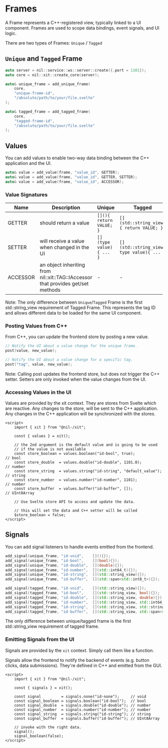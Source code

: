 # Frames

A Frame represents a C++-registered view, typically linked to a UI component.
Frames are used to scope data bindings, event signals, and UI logic.

There are two types of Frames: `Unique` / `Tagged`

## `Unique` and `Tagged` Frame

```cpp
auto server = nil::service::ws::server::create({.port = 1101});
auto core = nil::xit::create_core(server);

auto& unique_frame = add_unique_frame(
    core,
    "unique-frame-id",
    "/absolute/path/to/your/file.svelte"
);

auto& tagged_frame = add_tagged_frame(
    core,
    "tagged-frame-id",
    "/absolute/path/to/your/file.svelte"
);
```

## Values

You can add values to enable two-way data binding between the C++ application and the UI.

```cpp
auto& value = add_value(frame, "value_id", GETTER);
auto& value = add_value(frame, "value_id", GETTER, SETTER);
auto& value = add_value(frame, "value_id", ACCESSOR);
```

### Value Signatures

| Name     | Description                                 | Unique                  | Tagged                                    |
|----------|---------------------------------------------|-------------------------|-------------------------------------------|
| GETTER   | should return a value                       | `[](){ return VALUE; }` | `[](std::string_view){ return VALUE; }`   |
| SETTER   | will receive a value when changed in the UI | `[](type value){ ... }` | `[](std::string_view, type value){ ... }` |
| ACCESSOR | an object inheriting from nil::xit::TAG::IAccessor<T> that provides get/set methods | - | -                       |

Note: The only difference between `Unique`/`Tagged` Frame is the first std::string_view requirement of Tagged Frame.
This represents the tag ID and allows different data to be loaded for the same UI component.

### Posting Values from C++

From C++, you can update the frontend store by posting a new value.

```cpp
// Notify the UI about a value change for the unique frame.
post(value, new_value);

// Notify the UI about a value change for a specific tag.
post("tag", value, new_value);
```

Note: Calling post updates the frontend store, but does not trigger the C++ setter. Setters are only invoked when the value changes from the UI.

### Accessing Values in the UI

Values are provided by the xit context. They are stores from Svelte which are reactive.
Any changes to the store, will be sent to the C++ application.
Any changes in the C++ application will be synchronized with the stores.

```svelte
<script>
    import { xit } from "@nil-/xit";

    const { values } = xit();

    // the 2nd argument is the default value and is going to be used
    // if the value is not available
    const store_boolean = values.boolean("id-bool", true);              // bool
    const store_double  = values.double("id-double", 1101.0);           // number
    const store_string  = values.string("id-string", "default_value");  // string
    const store_number  = values.number("id-number", 1101);             // number
    const store_buffer  = values.buffer("id-buffer", []);               // UInt8Array

    // Use Svelte store API to access and update the data.

    // this will set the data and C++ setter will be called
    $store_boolean = false;
</script>
```

## Signals

You can add signal listeners to handle events emitted from the frontend.

```cpp
add_signal(unique_frame, "id-void",    [](){});
add_signal(unique_frame, "id-bool",    [](bool){});
add_signal(unique_frame, "id-double",  [](double){});
add_signal(unique_frame, "id-number",  [](std::int64_t){});
add_signal(unique_frame, "id-string",  [](std::string_view){});
add_signal(unique_frame, "id-buffer",  [](std::span<std::int8_t>){});

add_signal(tagged_frame, "id-void",    [](std::string_view){});
add_signal(tagged_frame, "id-bool",    [](std::string_view, bool){});
add_signal(tagged_frame, "id-double",  [](std::string_view, double){});
add_signal(tagged_frame, "id-number",  [](std::string_view, std::int64_t){});
add_signal(tagged_frame, "id-string",  [](std::string_view, std::string_view){});
add_signal(tagged_frame, "id-buffer",  [](std::string_view, std::span<std::int8_t>){});
```

The only difference between unique/tagged frame is the first std::string_view requirement of tagged frame.

### Emitting Signals from the UI

Signals are provided by the `xit` context. Simply call them like a function.

Signals allow the frontend to notify the backend of events (e.g. button clicks, data submissions). They're defined in C++ and emitted from the GUI.

```svelte
<script>
    import { xit } from "@nil-/xit";

    const { signals } = xit();

    const signal         = signals.none("id-none");     // void
    const signal_boolean = signals.boolean("id-bool");  // bool
    const signal_double  = signals.double("id-double"); // number
    const signal_number  = signals.number("id-number"); // number
    const signal_string  = signals.string("id-string"); // string
    const signal_buffer  = signals.buffer("id-buffer"); // UInt8Array

    // invoke with the right data.
    signal();
    signal_boolean(false);
</script>
```

